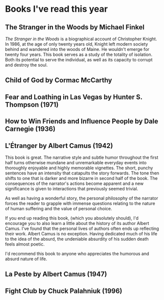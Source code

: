 # Books I've read this year

## The Stranger in the Woods by Michael Finkel

*The Stranger in the Woods* is a biographical account of Christopher Knight. In 1986, at the age of only twenty years old, Knight left modern society behind and wandered into the woods of Maine. He wouldn't emerge for twenty four years. This book serves as a study of the totality of isolation. Both its potential to serve the individual, as well as its capacity to corrupt and destroy the soul.

## Child of God by Cormac McCarthy

## Fear and Loathing in Las Vegas by Hunter S. Thompson (1971)

## How to Win Friends and Influence People by Dale Carnegie (1936)

## L'Étranger by Albert Camus (1942)

This book is great. The narrative style and subtle humor throughout the first half turns otherwise mundane and unremarkable everyday events into thoroughly enjoyable and highly memorable vignettes. The short, punchy sentences have an intensity that catapults the story forwards. The tone then shifts to one that is darker and more bizarre in second half of the book. The consequences of the narrator's actions become apparent and a new significance is given to interactions that previously seemed trivial.

As well as having a wonderful story, the personal philosophy of the narrator forces the reader to grapple with immense questions relating to the nature of human suffering and the value of personal choice.

If you end up reading this book, (which you absolutely should), I'd encourage you to also learn a little about the history of its author Albert Camus. I've found that the personal lives of authors often ends up reflecting their work. Albert Camus is no exception. Having dedicated much of his life to the idea of the absurd, the undeniable absurdity of his sudden death feels almost poetic.

I'd recommend this book to anyone who appreciates the humorous and absurd nature of life.

## La Peste by Albert Camus (1947)

## Fight Club by Chuck Palahniuk (1996)
